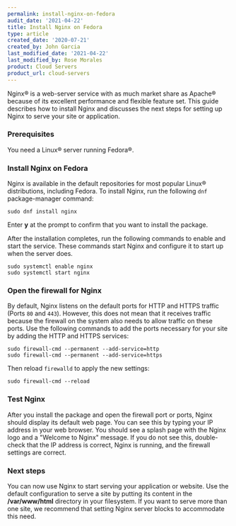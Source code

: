 ```yaml
---
permalink: install-nginx-on-fedora
audit_date: '2021-04-22'
title: Install Nginx on Fedora
type: article
created_date: '2020-07-21'
created_by: John Garcia
last_modified_date: '2021-04-22'
last_modified_by: Rose Morales
product: Cloud Servers
product_url: cloud-servers
---
```


Nginx&reg; is a web-server service with as much market share as Apache&reg;
because of its excellent performance and flexible feature set. This guide
describes how to install Nginx and discusses the next steps for setting up Nginx
to serve your site or application.

### Prerequisites

You need a Linux&reg; server running Fedora&reg;.

### Install Nginx on Fedora

Nginx is available in the default repositories for most popular Linux&reg;
distributions, including Fedora. To install Nginx, run the following `dnf`
package-manager command:

    sudo dnf install nginx

Enter **y** at the prompt to confirm that you want to install the package.

After the installation completes, run the following commands to enable and start
the service. These commands start Nginx and configure it to start up when the
server does.

    sudo systemctl enable nginx
    sudo systemctl start nginx

### Open the firewall for Nginx

By default, Nginx listens on the default ports for HTTP and HTTPS traffic (Ports
`80` and `443`). However, this does not mean that it receives traffic
because the firewall on the system also needs to allow traffic on these ports.
Use the following commands to add the ports necessary for your site by adding
the HTTP and HTTPS services:

    sudo firewall-cmd --permanent --add-service=http
    sudo firewall-cmd --permanent --add-service=https

Then reload `firewalld` to apply the new settings:

    sudo firewall-cmd --reload

### Test Nginx

After you install the package and open the firewall port or ports, Nginx should
display its default web page. You can see this by typing your IP address in your
web browser. You should see a splash page with the Nginx logo and a "Welcome to
Nginx" message. If you do not see this, double-check that the IP address is
correct, Nginx is running, and the firewall settings are correct.

### Next steps

You can now use Nginx to start serving your application or website. Use the
default configuration to serve a site by putting its content in the
**/var/www/html** directory in your filesystem. If you want to serve more than
one site, we recommend that setting Nginx server blocks to accommodate this
need.
